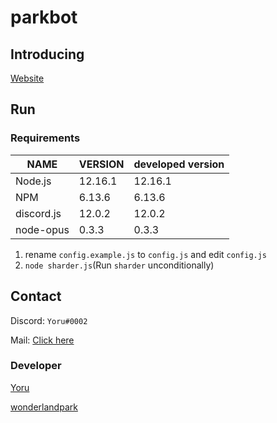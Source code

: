 # parkbot

## Introducing
[Website](https://yoru.pe.kr/parkbot)

## Run
### Requirements
| NAME | VERSION | developed version |
|---|---|---|
| Node.js | 12.16.1 | 12.16.1 |
| NPM | 6.13.6 | 6.13.6 |
| discord.js | 12.0.2 | 12.0.2 |
| node-opus | 0.3.3 | 0.3.3 |

1. rename `config.example.js` to `config.js` and edit `config.js`
2. `node sharder.js`(Run `sharder` unconditionally)

## Contact
Discord: `Yoru#0002`

Mail: [Click here](mailto:yoru@outlook.kr)

### Developer
[Yoru](https://yoru.pe.kr)

[wonderlandpark](http://dev.wonderbot.xyz)
